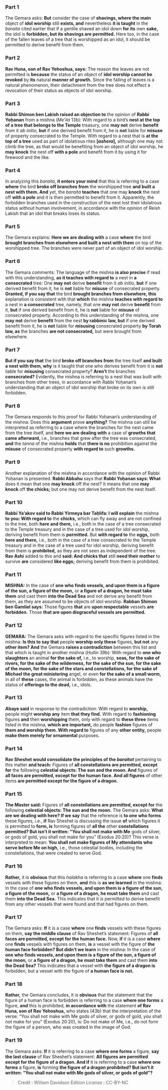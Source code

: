 
### Part 1
The Gemara asks: <b>But</b> consider the case of <b>shavings, where the main</b> object of <b>idol worship</b> still <b>exists, and</b> nevertheless <b>it is taught</b> in the <i>baraita</i> cited earlier that if a gentile shaved an idol down <b>for its</b> own <b>sake,</b> the idol is <b>forbidden, but its shavings are permitted.</b> Here too, in the case of the fallen leaves of a tree that is worshipped as an idol, it should be permitted to derive benefit from them.

### Part 2
<b>Rav Huna, son of Rav Yehoshua, says:</b> The reason the leaves are not permitted is <b>because</b> the status of an object of <b>idol worship cannot be revoked</b> by <b>its</b> natural <b>manner of growth.</b> Since the falling of leaves is a natural phenomenon, their detachment from the tree does not effect a revocation of their status as objects of idol worship.

### Part 3
<b>Rabbi Shimon ben Lakish raised an objection to</b> the opinion of <b>Rabbi Yoḥanan</b> from a mishna (<i>Me’ila</i> 13b): With regard to a bird’s <b>nest at the top of a tree that belongs to the Temple</b> treasury, one <b>may not</b> derive <b>benefit</b> from it <i>ab initio</i>, <b>but</b> if one derived benefit from it, he is <b>not</b> liable for <b>misuse</b> of property consecrated to the Temple. With regard to a nest that is <b>at the top of a tree</b> used as part of idolatrous rites <b>[<i>ashera</i>],</b> although one may not climb the tree, as that would be benefiting from an object of idol worship, he <b>may knock</b> the nest off <b>with a pole</b> and benefit from it by using it for firewood and the like.

### Part 4
In analyzing this <i>baraita</i>, <b>it enters your mind</b> that this is referring to a case <b>where</b> the bird <b>broke off branches from</b> the worshipped tree <b>and built a nest with them. And</b> yet, the <i>baraita</i> <b>teaches</b> that one may <b>knock</b> the nest off <b>with a pole</b> and it is then permitted to benefit from it. Apparently, the forbidden branches used in the construction of the nest lost their idolatrous status without human involvement, in accordance with the opinion of Reish Lakish that an idol that breaks loses its status.

### Part 5
The Gemara explains: <b>Here we are dealing with</b> a case <b>where</b> the bird <b>brought branches from elsewhere and built a nest with them</b> on top of the worshipped tree. The branches were never part of an object of idol worship.

### Part 6
The Gemara comments: The language of the mishna <b>is also precise</b> if read with this understanding, <b>as it teaches with regard to</b> a nest in <b>a consecrated</b> tree: One <b>may not</b> derive <b>benefit</b> from it <i>ab initio</i>, <b>but</b> if one derived benefit from it, he is <b>not</b> liable for <b>misuse</b> of consecrated property. <b>Granted, if you say that</b> the bird <b>brought branches from elsewhere, this</b> explanation is consistent with that <b>which</b> the mishna <b>teaches with regard to</b> a nest in <b>a consecrated</b> tree, namely, that one <b>may not</b> derive <b>benefit</b> from it, <b>but</b> if one derived benefit from it, he is <b>not</b> liable for <b>misuse</b> of consecrated property. According to this understanding of the mishna, one <b>may not</b> derive <b>benefit</b> from the nest <b>by rabbinic law, but</b> if one derived benefit from it, he is <b>not</b> liable for <b>misusing</b> consecrated property <b>by Torah law, as</b> the branches <b>are not consecrated,</b> but were brought from elsewhere.

### Part 7
<b>But if you say that</b> the bird <b>broke off branches from</b> the tree itself <b>and built a nest with them, why</b> is it taught that one who derives benefit from it is <b>not</b> liable for <b>misusing</b> consecrated property? <b>Aren’t</b> the branches <b>consecrated?</b> Evidently, the mishna is referring to a nest that was built with branches from other trees, in accordance with Rabbi Yoḥanan’s understanding that an object of idol worship that broke on its own is still forbidden.

### Part 8
The Gemara responds to this proof for Rabbi Yoḥanan’s understanding of the mishna: Does this <b>argument</b> prove <b>anything?</b> The mishna can still be interpreted as referring to a case where the branches for the nest came from the tree itself, and <b>here we are dealing with</b> a case of <b>growths that came afterward,</b> i.e., branches that grew after the tree was consecrated, <b>and</b> the <i>tanna</i> of the mishna <b>holds</b> that <b>there is no</b> prohibition against the <b>misuse</b> of consecrated property <b>with regard to</b> such <b>growths.</b>

### Part 9
Another explanation of the mishna in accordance with the opinion of Rabbi Yoḥanan is presented. <b>Rabbi Abbahu</b> says that <b>Rabbi Yoḥanan says: What</b> does it mean that one <b>may knock</b> off the nest? It means that one <b>may knock</b> off <b>the chicks;</b> but one may not derive benefit from the nest itself.

### Part 10
<b>Rabbi Ya’akov said to Rabbi Yirmeya bar Taḥlifa: I will explain</b> the mishna <b>to you: With regard to</b> the <b>chicks,</b> which can fly away and are not confined to the tree, both <b>here and there,</b> i.e., both in the case of a tree consecrated to the Temple treasury and in the case of a tree used for idol worship, deriving benefit from them is <b>permitted.</b> But <b>with regard to</b> the <b>eggs,</b> both <b>here and there,</b> i.e., both in the case of a tree consecrated to the Temple treasury and in the case of a tree used for idol worship, deriving benefit from them is <b>prohibited,</b> as they are not seen as independent of the tree. <b>Rav Ashi</b> added to this and <b>said: And chicks that</b> still <b>need their mother</b> to survive <b>are</b> considered <b>like eggs;</b> deriving benefit from them is prohibited.

### Part 11
<strong>MISHNA:</strong> In the case of <b>one who finds vessels, and upon them is a figure of the sun, a figure of the moon,</b> or <b>a figure of a dragon, he must take them</b> and cast them <b>into the Dead Sea</b> and not derive any benefit from them, as they are assumed to be objects of idol worship. <b>Rabban Shimon ben Gamliel says:</b> Those figures <b>that</b> are <b>upon respectable</b> vessels <b>are forbidden.</b> Those <b>that are upon disgraceful vessels are permitted.</b>

### Part 12
<strong>GEMARA:</strong> The Gemara asks with regard to the specific figures listed in the mishna: <b>Is this to say that</b> people <b>worship only these</b> figures, <b>but not</b> any <b>other item? And</b> the Gemara <b>raises a contradiction</b> between this list and that which is taught in another mishna (<i>Ḥullin</i> 39b): With regard to <b>one who slaughters</b> an animal <b>for the sake of,</b> i.e., to worship, <b>seas, for the sake of rivers, for the sake of the wilderness, for the sake of the sun, for the sake of the moon, for the sake of the stars and constellations, for the sake of Michael the great ministering</b> angel, or even <b>for the sake of a small worm,</b> in all of <b>these</b> cases, the animal is forbidden, as these animals have the status of <b>offerings to the dead,</b> i.e., idols.

### Part 13
<b>Abaye said</b> in response to the contradiction: With regard to <b>worship,</b> people might <b>worship any</b> item <b>that they find.</b> With regard to <b>fashioning</b> figures <b>and</b> then <b>worshipping</b> them, only with regard to <b>these three</b> items listed in the mishna, <b>which are important,</b> do people <b>fashion</b> figures of <b>them and worship them. With regard to</b> figures of any <b>other entity,</b> people <b>make them merely for ornamental</b> purposes.

### Part 14
<b>Rav Sheshet would consolidate the principles of the <i>baraitot</i></b> pertaining to this matter <b>and teach:</b> Figures of <b>all constellations are permitted, except for</b> the following <b>celestial objects: The sun and the moon. And</b> figures of <b>all faces are permitted, except for the human face. And all figures</b> of other items <b>are permitted except for the figure of a dragon.</b>

### Part 15
<b>The Master said:</b> Figures of <b>all constellations are permitted, except for</b> the following <b>celestial objects: The sun and the moon.</b> The Gemara asks: <b>What are we dealing with here? If we say</b> that the reference is <b>to one who forms</b> these figures, i.e., <b>if</b> Rav Sheshet is discussing the issue <b>of</b> which figures it is permitted to <b>form, is</b> forming figures of <b>all the</b> other <b>constellations permitted? But isn’t it written: “You shall not make with Me</b> gods of silver, or gods of gold, you shall not make for you” (Exodus 20:20)? This verse is interpreted to mean: <b>You shall not make figures of My attendants who serve before Me on high,</b> i.e., those celestial bodies, including the constellations, that were created to serve God.

### Part 16
<b>Rather,</b> it is <b>obvious</b> that this <i>halakha</i> is referring to a case <b>where</b> one <b>finds</b> vessels with these figures on them, <b>and</b> this is <b>as we learned</b> in the mishna: In the case of <b>one who finds vessels, and upon them is a figure of the sun, a figure of the moon,</b> or <b>a figure of a dragon, he must take them</b> and cast them <b>into the Dead Sea.</b> This indicates that it is permitted to derive benefit from any other vessels that were found and that had figures on them.

### Part 17
The Gemara asks: <b>If</b> it is a case <b>where</b> one <b>finds</b> vessels with these figures on them, <b>say the middle clause</b> of Rav Sheshet’s statement: Figures of <b>all faces are permitted, except for the human face.</b> Now, <b>if</b> it is a case <b>where</b> one <b>finds</b> vessels with figures on them, <b>is</b> a vessel with the figure of <b>the human face forbidden? But didn’t we learn</b> in the mishna: In the case of <b>one who finds vessels, and upon them is a figure of the sun, a figure of the moon,</b> or <b>a figure of a dragon, he must take them</b> and cast them <b>into the Dead Sea?</b> This indicates that a vessel with <b>the figure of a dragon is</b> forbidden, but a vessel with the figure of <b>a human face is not.</b>

### Part 18
<b>Rather,</b> the Gemara concludes, it is <b>obvious</b> that the statement that the figure of a human face is forbidden is referring to a case <b>where one forms</b> a figure, <b>and</b> this is prohibited, <b>in accordance with</b> the statement <b>of Rav Huna, son of Rav Yehoshua,</b> who states (43b) that the interpretation of the verse: “You shall not make with Me gods of silver, or gods of gold, you shall not make for you” (Exodus 20:20), is: Do not make of Me, i.e., do not form the figure of a person, who was created in the image of God.

### Part 19
The Gemara asks: <b>If</b> it is referring to a case <b>where one forms</b> a figure, <b>say the last clause</b> of Rav Sheshet’s statement: <b>All figures are permitted except for the figure of a dragon. And if</b> it is referring to a case <b>where one forms</b> a figure, <b>is</b> forming <b>the figure of a dragon prohibited? But isn’t it written: “You shall not make with Me gods of silver, or gods of gold”?</b>

>Credit : William Davidson Edition
>License : CC-BY-NC
